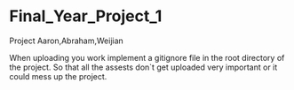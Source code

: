 # Final_Year_Project_1
Project Aaron,Abraham,Weijian

When uploading you work implement a gitignore file in the root directory of the project. So that all the assests don`t get uploaded very important or it could mess up the project. 
